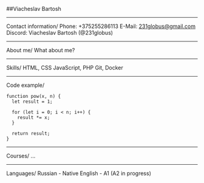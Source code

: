 ##Viacheslav Bartosh
***
Contact information/
Phone: +375255286113
E-Mail: 231globus@gmail.com
Discord: Viacheslav Bartosh (@231globus)
***
About me/
What about me?
***
Skills/
HTML, CSS
JavaScript, PHP
Git, Docker
***
Code example/
```
function pow(x, n) {
  let result = 1;

  for (let i = 0; i < n; i++) {
    result *= x;
  }

  return result;
}
```
***
Courses/
...
***
Languages/
Russian - Native
English - A1 (A2 in progress)
